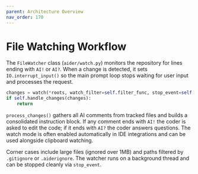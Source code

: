 ```yaml
---
parent: Architecture Overview
nav_order: 170
---
```


# File Watching Workflow

The `FileWatcher` class (`aider/watch.py`) monitors the repository for lines ending with `AI!` or `AI?`.  When a change is detected, it sets `IO.interrupt_input()` so the main prompt loop stops waiting for user input and processes the request.

```python
changes = watch(*roots, watch_filter=self.filter_func, stop_event=self.stop_event)
if self.handle_changes(changes):
    return
```

`process_changes()` gathers all AI comments from tracked files and builds a consolidated instruction block.  If any comment ends with `AI!` the coder is asked to edit the code; if it ends with `AI?` the coder answers questions.  The watch mode is often enabled automatically in IDE integrations and can be used alongside clipboard watching.

Corner cases include large files (ignored over 1MB) and paths filtered by `.gitignore` or `.aiderignore`.  The watcher runs on a background thread and can be stopped cleanly via `stop_event`.

